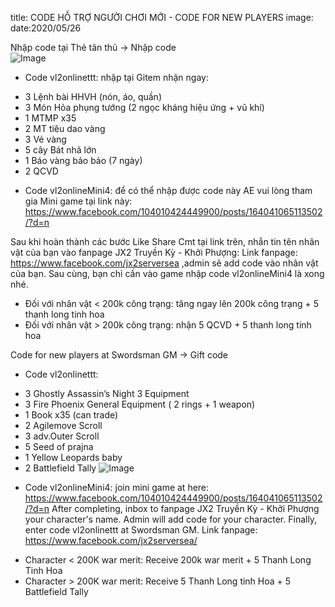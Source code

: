title: CODE HỖ TRỢ NGƯỜI CHƠI MỚI - CODE FOR NEW PLAYERS
image:
date:2020/05/26

Nhập  code tại Thẻ tân thủ -> Nhập code  
![Image](https://i.imgur.com/CDHbpJJ.jpg)


* Code vl2onlinettt: nhập tại Gitem nhận ngay:
+ 3 Lệnh bài HHVH (nón, áo, quần)
+ 3 Món Hỏa phụng tướng (2 ngọc kháng hiệu ứng + vũ khí)
+ 1 MTMP x35 
+ 2 MT tiêu dao vàng 
+ 3 Vé vàng
+ 5 cây Bát nhã lớn 
+ 1 Báo vàng bảo bảo (7 ngày)
+ 2 QCVD

* Code vl2onlineMini4: để có thể nhập được code này AE vui lòng tham gia Mini game tại link này:
 https://www.facebook.com/104010424449900/posts/164041065113502/?d=n
 
Sau khi hoàn thành các bước Like Share Cmt tại link trên, nhắn tin tên nhân vật của bạn vào fanpage JX2 Truyền Kỳ - Khởi Phượng:
Link fanpage: https://www.facebook.com/jx2serversea ,admin sẽ add code vào nhân vật của bạn.
Sau cùng,  bạn chỉ cần vào game nhập code vl2onlineMini4 là xong nhé.
+ Đối với nhân vật < 200k công trạng: tăng ngay lên 200k công trạng + 5 thanh long tinh hoa
+ Đối với nhân vật > 200k công trạng: nhận 5 QCVD + 5 thanh long tinh hoa


Code for new players at Swordsman GM -> Gift code

* Code vl2onlinettt: 
+ 3 Ghostly Assassin’s Night 3 Equipment
+ 3 Fire Phoenix General Equipment ( 2 rings + 1 weapon)
+ 1 Book x35 (can trade)
+ 2 Agilemove Scroll
+ 3 adv.Outer Scroll
+ 5 Seed of prajna
+ 1 Yellow Leopards baby
+ 2 Battlefield Tally
![Image](https://i.imgur.com/6QSBmAj.png)
* Code vl2onlineMini4: join mini game at here: https://www.facebook.com/104010424449900/posts/164041065113502/?d=n
After completing, inbox to fanpage JX2 Truyền Kỳ - Khởi Phượng your character's name. Admin will add code for your character.
Finally, enter code vl2onlinettt at Swordsman GM.
Link fanpage: https://www.facebook.com/jx2serversea/
+ Character < 200K war merit: Receive 200k war merit + 5 Thanh Long Tinh Hoa 
+ Character > 200K war merit: Receive 5 Thanh Long tinh Hoa + 5 Battlefield Tally

